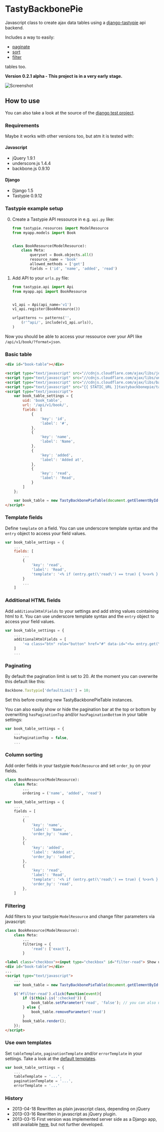 # TastyBackbonePie

Javascript class to create ajax data tables using a [django-tastypie](http://tastypieapi.org/) api backend.

Includes a way to easily:

* [paginate](#paginating)
* [sort](#column-sorting) 
* [filter](#filtering)

tables too.

__Version 0.2.1 alpha - This project is in a very early stage.__

![Screenshot](docs/screenshot.png)

## How to use

You can also take a look at the source of the [django test project](/sspross/tastybackbonepie-djangoproject).

### Requirements

Maybe it works with other versions too, but atm it is tested with:

#### Javascript
- jQuery 1.9.1
- underscore.js 1.4.4
- backbone.js 0.9.10

#### Django
- Django 1.5
- Tastypie 0.9.12

### Tastypie example setup

0. Create a Tastypie API ressource in e.g. `api.py` like:

	```python
	from tastypie.resources import ModelResource
	from myapp.models import Book


	class BookResource(ModelResource):
	    class Meta:
	        queryset = Book.objects.all()
	        resource_name = 'book'
	        allowed_methods = ['get']
	        fields = ('id', 'name', 'added', 'read')
	```

0. Add API to your `urls.py` file:

	```python
	from tastypie.api import Api
	from myapp.api import BookResource


	v1_api = Api(api_name='v1')
	v1_api.register(BookResource())

	urlpatterns += patterns('',
	    (r'^api/', include(v1_api.urls)),
	)
	```

Now you should be able to access your ressource over your API like `/api/v1/book/?format=json`.

### Basic table

```html
<div id="book-table"></div>

<script type="text/javascript" src="//cdnjs.cloudflare.com/ajax/libs/jquery/1.9.1/jquery.min.js"></script>
<script type="text/javascript" src="//cdnjs.cloudflare.com/ajax/libs/underscore.js/1.4.4/underscore-min.js"></script>
<script type="text/javascript" src="//cdnjs.cloudflare.com/ajax/libs/backbone.js/0.9.10/backbone-min.js"></script>
<script type="text/javascript" src="{{ STATIC_URL }}tastybackbonepie/tastybackbonepie-min.js"></script>
<script type="text/javascript">
    var book_table_settings = {
        uid: 'book_table',
        url: '/api/v1/book/',
        fields: [
            {
                'key': 'id',
                'label': '#',
            },
            {
                'key': 'name',
                'label': 'Name',
            },
            {
                'key': 'added',
                'label': 'Added at',
            },
            {
                'key': 'read',
                'label': 'Read',
            }
        ]
    };

    var book_table = new TastyBackbonePieTable(document.getElementById('book-table'), book_table_settings);
</script>
```

### Template fields

Define `template` on a field. You can use underscore template syntax and the `entry` object to access your field values.

```javascript
var book_table_settings = {
	...
	fields: [
		...
	    {
	        'key': 'read',
	        'label': 'Read',
	        'template': '<% if (entry.get(\'read\') == true) { %>x<% } %>',
	    }
	    ...
	]
```

### Additional HTML fields

Add `additionalHtmlFields` to your settings and add string values cointaining html to it. 
You can use underscore template syntax and the `entry` object to access your field values.

```javascript
var book_table_settings = {
	...
	additionalHtmlFields = [
		'<a class="btn" role="button" href="#" data-id="<%= entry.get(\'id\') %>"><i class="icon-trash"></i></a>',
	]
	...
```

### Paginating

By default the pagination limit is set to 20. At the moment you can overwrite this default like this:

```javascript
Backbone.Tastypie['defaultLimit'] = 10;
```

Set this before creating new TastyBackbonePieTable instances.

You can also easily show or hide the pagination bar at the top or bottom by overwriting `hasPaginationTop` and/or `hasPaginationBottom` in your table settings:

```javascript
var book_table_settings = {
    ...
    hasPaginationTop = false,
    ...
```


### Column sorting

Add order fields in your tastypie `ModelResource` and set `order_by` on your fields.

```python
class BookResource(ModelResource):
    class Meta:
        ...
        ordering = ('name', 'added', 'read')
```

```javascript
var book_table_settings = {
    ...
    fields = [
        ...
        {
            'key': 'name',
            'label': 'Name',
            'order_by': 'name',
        },
        {
            'key': 'added',
            'label': 'Added at',
            'order_by': 'added',
        },
        {
            'key': 'read',
            'label': 'Read',
            'template': '<% if (entry.get(\'read\') == true) { %>x<% } %>',
            'order_by': 'read',
        },
    ]

```

### Filtering

Add filters to your tastypie `ModelResource` and change filter parameters via javascript:

```python
class BookResource(ModelResource):
    class Meta:
    	...
        filtering = {
            'read': ['exact'],
        }
```

```html
<label class="checkbox"><input type="checkbox" id="filter-read"> Show unread books only</label>
<div id="book-table"></div>
...
<script type="text/javascript">
	...
    var book_table = new TastyBackbonePieTable(document.getElementById('book-table'), book_table_settings);

    $('#filter-read').click(function(event){
        if ($(this).is(':checked')) {
            book_table.setParameter('read', 'false'); // you can also use book_table.extendParameters({'read': 'false'});
        } else {
            book_table.removeParameter('read')
        }
        book_table.render();
    });
</script>
```

### Use own templates

Set `tableTemplate`, `paginationTemplate` and/or `errorTemplate` in your settings. Take a look at the [default templates](tastybackbonepie/tastybackbonepie.js).

```javascript
var book_table_settings = {
    ...
    tableTemplate = '...',
    paginationTemplate = '...',
    errorTemplate = '...'
```

### History

- 2013-04-18 Rewritten as plain javascript class, depending on jQuery
- 2013-03-16 Rewritten in javascript as jQuery plugin. 
- 2013-03-15 First version was implemented server side as a Django app, still available [here](../../tree/django-app-implementation), but not further developed.
